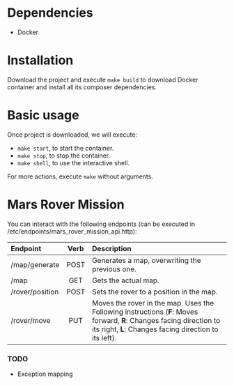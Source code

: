 # Dependencies

- Docker

# Installation

Download the project and execute `make build` to download Docker container and install all its composer dependencies.

# Basic usage

Once project is downloaded, we will execute:
- `make start`, to start the container.
- `make stop`, to stop the container.
- `make shell`, to use the interactive shell.

For more actions, execute `make` without arguments.

# Mars Rover Mission

You can interact with the following endpoints (can be executed in /etc/endpoints/mars_rover_mission_api.http):

|     Endpoint    | Verb |                                                                             Description                                                                            |
|:---------------|:----:|:------------------------------------------------------------------------------------------------------------------------------------------------------------------|
| /map/generate   | POST | Generates a map, overwriting the previous one.                                                                                                                    |
| /map            | GET  | Gets the actual map.                                                                                                                                               |
| /rover/position | POST | Sets the rover to a position in the map.                                                                                                                           |
| /rover/move     | PUT  | Moves the rover in the map. Uses the Following instructions (**F**: Moves forward, **R**: Changes facing direction to its right, **L**: Changes facing direction to its left). |

### TODO
 - Exception mapping
